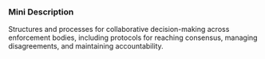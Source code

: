### Mini Description

Structures and processes for collaborative decision-making across enforcement bodies, including protocols for reaching consensus, managing disagreements, and maintaining accountability.
